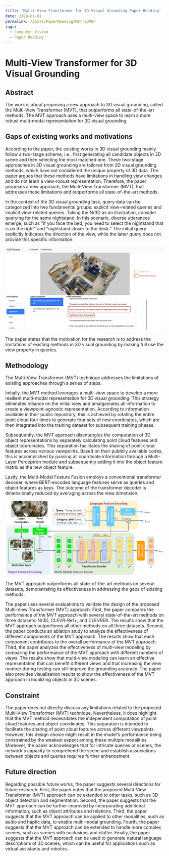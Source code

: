 ```yaml
---
title: 'Multi-View Transformer for 3D Visual Grounding Paper Reading'
date: 2199-01-01
permalink: /posts/PaperReading/MVT-3DVG/
tags:
  - Computer Vision
  - Paper Reading
---
```

# Multi-View Transformer for 3D Visual Grounding

## Abstract

The work is about proposing a new approach to 3D visual grounding, called the Multi-View Transformer (MVT), that outperforms all state-of-the-art methods. The MVT approach uses a multi-view space to learn a more robust multi-modal representation for 3D visual grounding.

## Gaps of existing works and motivations

According to the paper, the existing works in 3D visual grounding mainly follow a two-stage scheme, i.e., first generating all candidate objects in 3D scene and then selecting the most matched one. These two-stage approaches in 3D visual grounding are tailored from 2D visual grounding methods, which have not considered the unique property of 3D data. The paper argues that these methods have limitations in handling view changes and do not learn a view-robust representation. Therefore, the paper proposes a new approach, the Multi-View Transformer (MVT), that addresses these limitations and outperforms all state-of-the-art methods.

In the context of the 3D visual grounding task, query data can be categorized into two fundamental groups: explicit view-related queries and implicit view-related queries. Taking the Nr3D as an illustration, consider querying for the same nightstand. In this scenario, diverse utterances emerge, such as "if you face the bed, you need to select the nightstand that is on the right" and "nightstand closer to the desk." The initial query explicitly indicates the direction of the view, while the latter query does not provide this specific information.

![Untitled](https://github.com/MRTater/MRTater.github.io/raw/master/_posts/PaperReading-Image/MVT-3DVG/Dataset.png)

The paper states that the motivation for the research is to address the limitations of existing methods in 3D visual grounding by making full use the view property in queries. 

## Methodology

The Multi-View Transformer (MVT) technique addresses the limitations of existing approaches through a series of steps.

Initially, the MVT method leverages a multi-view space to develop a more resilient multi-modal representation for 3D visual grounding. This strategy eliminates reliance on the initial view and amalgamates all information to create a viewpoint-agnostic representation. According to information available in their public repository, this is achieved by rotating the entire point cloud four times to generate four sets of new coordinates, which are then integrated into the training dataset for subsequent training phases.

Subsequently, the MVT approach disentangles the computation of 3D object representations by separately calculating point cloud features and object coordinates. This separation facilitates the sharing of point cloud features across various viewpoints. Based on their publicly available codes, this is accomplished by passing all coordinate information through a Multi-Layer Perceptron module and subsequently adding it into the object feature matrix as the new object feature.

Lastly, the Multi-Modal Feature Fusion employs a conventional transformer decoder, where BERT-encoded language features serve as queries and object features as keys. The outcome of the transformer decoder is dimensionally reduced by averaging across the view dimension.

![Untitled](https://github.com/MRTater/MRTater.github.io/raw/master/_posts/PaperReading-Image/MVT-3DVG/Network.png)

The MVT approach outperforms all state-of-the-art methods on several datasets, demonstrating its effectiveness in addressing the gaps of existing methods.

The paper uses several evaluations to validate the design of the proposed Multi-View Transformer (MVT) approach. First, the paper compares the performance of the MVT approach with several state-of-the-art methods on three datasets: Nr3D, CLEVR-Ref+, and CLEVRER. The results show that the MVT approach outperforms all other methods on all three datasets. Second, the paper conducts an ablation study to analyze the effectiveness of different components of the MVT approach. The results show that each component contributes to the overall performance of the MVT approach. Third, the paper analyzes the effectiveness of multi-view modeling by comparing the performance of the MVT approach with different numbers of views. The results show that multi-view modeling can learn an effective representation that can benefit different views and that increasing the view number during testing can still improve the grounding accuracy. The paper also provides visualization results to show the effectiveness of the MVT approach in localizing objects in 3D scenes.

## Constraint

The paper does not directly discuss any limitations related to the proposed Multi-View Transformer (MVT) technique. Nevertheless, it does highlight that the MVT method necessitates the independent computation of point cloud features and object coordinates. This separation is intended to facilitate the sharing of point cloud features across different viewpoints. However, this design choice might result in the model's performance being constrained by the weakest aspect among these multiple modalities. Moreover, the paper acknowledges that for intricate queries or scenes, the network's capacity to comprehend the scene and establish associations between objects and queries requires further enhancement.

## Future direction

Regarding possible future works, the paper suggests several directions for future research. First, the paper notes that the proposed Multi-View Transformer (MVT) approach can be extended to other tasks, such as 3D object detection and segmentation. Second, the paper suggests that the MVT approach can be further improved by incorporating additional information, such as object attributes and relations. Third, the paper suggests that the MVT approach can be applied to other modalities, such as audio and haptic data, to enable multi-modal grounding. Fourth, the paper suggests that the MVT approach can be extended to handle more complex scenes, such as scenes with occlusions and clutter. Finally, the paper suggests that the MVT approach can be used to generate natural language descriptions of 3D scenes, which can be useful for applications such as virtual assistants and robotics.